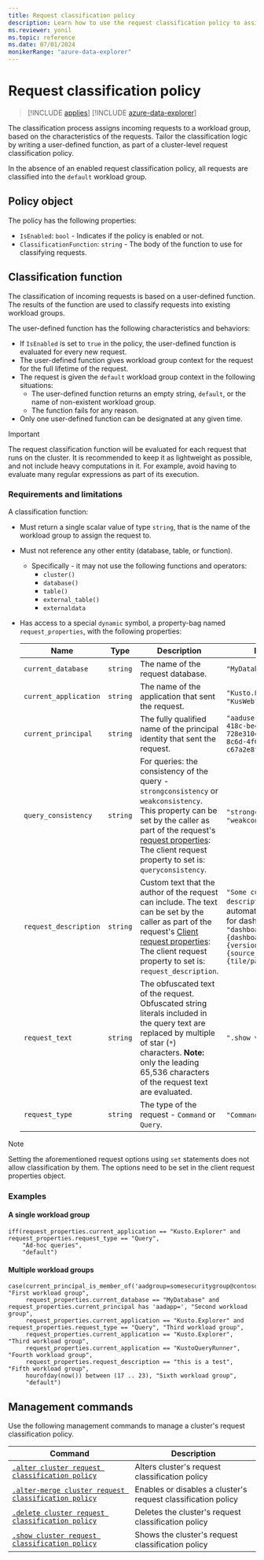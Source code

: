 ```yaml
---
title: Request classification policy
description: Learn how to use the request classification policy to assign incoming requests to a workload group.
ms.reviewer: yonil
ms.topic: reference
ms.date: 07/01/2024
monikerRange: "azure-data-explorer"
---
```

# Request classification policy

> [!INCLUDE [applies](../includes/applies-to-version/applies.md)] [!INCLUDE [azure-data-explorer](../includes/applies-to-version/azure-data-explorer.md)]

The classification process assigns incoming requests to a workload group, based on the characteristics of the requests. Tailor the classification logic by writing a user-defined function, as part of a cluster-level request classification policy.

In the absence of an enabled request classification policy, all requests are classified into the `default` workload group.

## Policy object

The policy has the following properties:

* `IsEnabled`: `bool` - Indicates if the policy is enabled or not.
* `ClassificationFunction`: `string` - The body of the function to use for classifying requests.

## Classification function

The classification of incoming requests is based on a user-defined function. The results of the function are used to classify requests into existing workload groups.

The user-defined function has the following characteristics and behaviors:

* If `IsEnabled` is set to `true` in the policy, the user-defined function is evaluated for every new request.
* The user-defined function gives workload group context for the request for the full lifetime of the request.
* The request is given the `default` workload group context in the following situations:
  * The user-defined function returns an empty string, `default`, or the name of non-existent workload group.
  * The function fails for any reason.
* Only one user-defined function can be designated at any given time.

> [!IMPORTANT]
> The request classification function will be evaluated for each request that runs on the cluster.
> It is recommended to keep it as lightweight as possible, and not include heavy computations in it.
> For example, avoid having to evaluate many regular expressions as part of its execution.

### Requirements and limitations

A classification function:

* Must return a single scalar value of type `string`, that is the name of the workload group to assign the request to.
* Must not reference any other entity (database, table, or function).
  * Specifically - it may not use the following functions and operators:
    * `cluster()`
    * `database()`
    * `table()`
    * `external_table()`
    * `externaldata`
* Has access to a special `dynamic` symbol, a property-bag named `request_properties`, with the following properties:

    | Name                  | Type   | Description                                                                                                                                                                                                                                                                       | Examples                                                                              |
    |-----------------------|--------|-----------------------------------------------------------------------------------------------------------------------------------------------------------------------------------------------------------------------------------------------------------------------------------|---------------------------------------------------------------------------------------|
    | `current_database`    | `string` | The name of the request database.                                                                                                                                                                                                                                                 | `"MyDatabase"`                                                                        |
    | `current_application` | `string` | The name of the application that sent the request.                                                                                                                                                                                                                                | `"Kusto.Explorer"`, `"KusWeb"`                                                                    |
    | `current_principal`   | `string` | The fully qualified name of the principal identity that sent the request.                                                                                                                                                                                                         | `"aaduser=1793eb1f-4a18-418c-be4c-728e310c86d3;83af1c0e-8c6d-4f09-b249-c67a2e8fda65"` |
    | `query_consistency`   | `string` | For queries: the consistency of the query - `strongconsistency` or `weakconsistency`. This property can be set by the caller as part of the request's [request properties](../api/rest/request-properties.md): The client request property to set is: `queryconsistency`. | `"strongconsistency"`, `"weakconsistency"`                                                                 |
    | `request_description` | `string` | Custom text that the author of the request can include. The text can be set by the caller as part of the request's [Client request properties](../api/rest/request-properties.md): The client request property to set is: `request_description`.                                 | `"Some custom description"`; automatically populated for dashboards: `"dashboard:{dashboard_id};version:{version};sourceId:{source_id};sourceType:{tile/parameter}"`                                                           |
    | `request_text`        | `string` | The obfuscated text of the request. Obfuscated string literals included in the query text are replaced by multiple of star (`*`) characters. **Note:** only the leading 65,536 characters of the request text are evaluated.                                                      | `".show version"`                                                                     |
    | `request_type`        | `string` | The type of the request - `Command` or `Query`.                                                                                                                                                                                                                                   | `"Command"`, `"Query"`                                                                           |

> [!NOTE]
> Setting the aforementioned request options using `set` statements does not allow classification by them. The options need to be set in the client request properties object.

### Examples

#### A single workload group

```kusto
iff(request_properties.current_application == "Kusto.Explorer" and request_properties.request_type == "Query",
    "Ad-hoc queries",
    "default")
```

#### Multiple workload groups

```kusto
case(current_principal_is_member_of('aadgroup=somesecuritygroup@contoso.com'), "First workload group",
     request_properties.current_database == "MyDatabase" and request_properties.current_principal has 'aadapp=', "Second workload group",
     request_properties.current_application == "Kusto.Explorer" and request_properties.request_type == "Query", "Third workload group",
     request_properties.current_application == "Kusto.Explorer", "Third workload group",
     request_properties.current_application == "KustoQueryRunner", "Fourth workload group",
     request_properties.request_description == "this is a test", "Fifth workload group",
     hourofday(now()) between (17 .. 23), "Sixth workload group",
     "default")
```

## Management commands

Use the following management commands to manage a cluster's request classification policy.

| Command | Description |
|--|--|
| [`.alter cluster request classification policy`](alter-cluster-policy-request-classification-command.md) | Alters cluster's request classification policy |
| [`.alter-merge cluster request classification policy`](alter-merge-cluster-policy-request-classification-command.md) | Enables or disables a cluster's request classification policy |
| [`.delete cluster request classification policy`](delete-cluster-policy-request-classification-command.md) | Deletes the cluster's request classification policy |
| [`.show cluster request classification policy`](show-cluster-policy-request-classification-command.md) | Shows the cluster's request classification policy |
